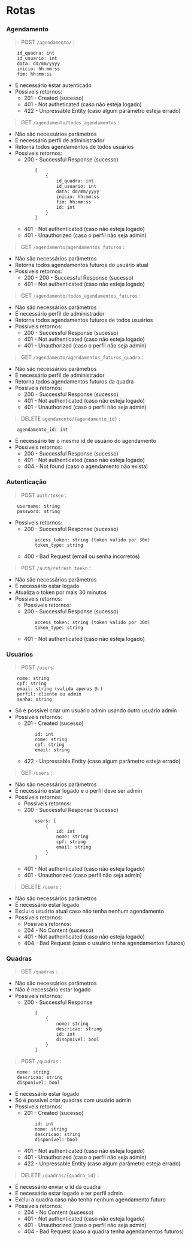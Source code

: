 # Rotas

### Agendamento

> POST `/agendamento/` :
```
    id_quadra: int
    id_usuario: int
    data: dd/mm/yyyy
    inicio: hh:mm:ss
    fim: hh:mm:ss
```

- É necessário estar autenticado
- Possiveis retornos:
    - 201 - Created (sucesso)
    - 401 - Not autheticated (caso não esteja logado)
    - 422 - Unpressable Entity (caso algum parâmetro esteja errado)

> GET `/agendamento/todos_agendamentos` :
- Não são necessários parâmetros
- É necessário perfil de administrador
- Retorna todos agendamentos de todos usuários
- Possiveis retornos:
    - 200 - Successful Response (sucesso)
        ```
            [
                {
                    id_quadra: int
                    id_usuario: int
                    data: dd/mm/yyyy
                    inicio: hh:mm:ss
                    fim: hh:mm:ss
                    id: int
                }
            ]
        ```
    - 401 - Not authenticated (caso não esteja logado)
    - 401 - Unauthorized (caso o perfil não seja admin)

> GET `/agendamento/agendamentos_futuros` :
- Não são necessários parâmetros
- Retorna todos agendamentos futuros do usuário atual
- Possiveis retornos:
    - 200 - 200 - Successful Response (sucesso)
    - 401 - Not authenticated (caso não esteja logado)

> GET `/agendamento/todos_agendamentos_futuros` :
- Não são necessários parâmetros
- É necessário perfil de administrador
- Retorna todos agendamentos futuros de todos usuários
- Possiveis retornos:
    - 200 - Successful Response (sucesso)
    - 401 - Not authenticated (caso não esteja logado)
    - 401 - Unauthorized (caso o perfil não seja admin)

> GET `/agendamento/agendamentos_futuros_quadra` :
- Não são necessários parâmetros
- É necessário perfil de administrador
- Retorna todos agendamentos futuros da quadra
- Possiveis retornos:
    - 200 - Successful Response (sucesso)
    - 401 - Not authenticated (caso não esteja logado)
    - 401 - Unauthorized (caso o perfil não seja admin)

> DELETE `agendamento/{agendamento_id}` :
```
    agendamento_id: int
```
- É necessário ter o mesmo id de usuário do agendamento
- Possiveis retornos:
    - 200 - Successful Response (sucesso)
    - 401 - Not authenticated (caso não esteja logado)
    - 404 - Not found (caso o agendamento não exista)

### Autenticação
> POST `auth/token` :
```
    username: string
    password: string
```
- Possiveis retornos:
    - 200 - Successful Response (sucesso)
        ```
            access_token: string (token valido por 30m)
            token_type: string
        ```
    - 400 - Bad Request (email ou senha incorretos)

> POST `/auth/refresh_toekn` :
- Não são necessários parâmetros
- É necessário estar logado
- Atualiza o token por mais 30 minutos
- Possiveis retornos:
    - Possiveis retornos:
    - 200 - Successful Response (sucesso)
        ```
            access_token: string (token valido por 30m)
            token_type: string
        ```
    - 401 - Not authenticated (caso não esteja logado)

### Usuários
> POST `/users`:
```
    nome: string
    cpf: string
    email: string (valida apenas @.)
    perfil: cliente ou admin
    senha: string
```
- Só é possível criar um usuário admin usando outro usuário admin
- Possiveis retornos:
    - 201 - Created (sucesso)
        ```
            id: int
            nome: string
            cpf: string
            email: string
        ```
    - 422 - Unpressable Entity (caso algum parâmetro esteja errado)

> GET `/users` :
- Não são necessários parâmetros
- É necessário estar logado e o perfil deve ser admin
- Possiveis retornos:
    - Possiveis retornos:
    - 200 - Successful Response (sucesso)
        ```
            users: [
                {
                    id: int
                    nome: string
                    cpf: string
                    email: string
                }
            ]
        ```
    - 401 - Not authenticated (caso não esteja logado)
    - 401 - Unauthorized (caso perfil não seja admin)

> DELETE `/users` :
- Não são necessários parâmetros
- É necessário estar logado
- Exclui o usuário atual caso não tenha nenhum agendamento
- Possiveis retornos:
    - Possiveis retornos:
    - 204 - No Content (sucesso)
    - 401 - Not authenticated (caso não esteja logado)
    - 404 - Bad Request (caso o usuário tenha agendamentos futuros)

### Quadras
> GET `/quadras` :
- Não são necessários parâmetros
- Não é necessário estar logado
- Possiveis retornos:
    - 200 - Successful Response
        ```
            [
                {
                    nome: string
                    descricao: string
                    id: int
                    disopnivel: bool
                }
            ]
        ```

> POST `/quadras` :
```
    nome: string
    descricao: string
    disponivel: bool
```
- É necessário estar logado
- Só é possível criar quadras com usuário admin
- Possiveis retornos:
    - 201 - Created (sucesso)
        ```
            id: int
            nome: string
            descricao: string
            disponivel: bool
        ```
    - 401 - Not authenticated (caso não esteja logado)
    - 401 - Unauthorized (caso o perfil não seja admin)
    - 422 - Unpressable Entity (caso algum parâmetro esteja errado)

> DELETE `/quadras/{quadra_id}` :
- É necessário enviar o id da quadra
- É necessário estar logado e ter perfil admin
- Exclui a quadra caso não tenha nenhum agendamento futuro
- Possiveis retornos:
    - 204 - No Content (sucesso)
    - 401 - Not authenticated (caso não esteja logado)
    - 401 - Unauthorized (caso o perfil não seja admin)
    - 404 - Bad Request (caso a quadra tenha agendamentos futuros)
